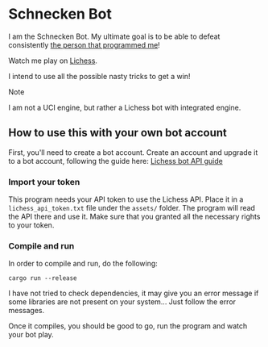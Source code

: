 # Schnecken Bot

I am the Schnecken Bot. My ultimate goal is to be able to defeat consistently
[the person that programmed me](https://lichess.org/@/SchnellSchnecke)!

Watch me play on [Lichess](https://lichess.org/@/schnecken_bot/).

I intend to use all the possible nasty tricks to get a win!

> [!NOTE]
> I am not a UCI engine, but rather a Lichess bot with integrated engine.

## How to use this with your own bot account

First, you'll need to create a bot account. Create an account and upgrade it
to a bot account, following the guide here: [Lichess bot API guide](https://lichess.org/api#tag/Bot)

### Import your token

This program needs your API token to use the Lichess API.
Place it in a `lichess_api_token.txt` file under the `assets/` folder.
The program will read the API there and use it. Make sure that you granted
all the necessary rights to your token.

### Compile and run

In order to compile and run, do the following:

```console
cargo run --release
```

I have not tried to check dependencies, it may give you an error message
if some libraries are not present on your system... Just follow the error messages.

Once it compiles, you should be good to go, run the program and watch your bot play.
